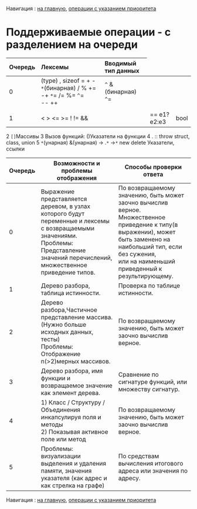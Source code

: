 Навигация : [на главную](ExpressionTrainer.md), [операции с указанием приоритета](ExpressionTrainer_SupportedOperations.md)

# Поддерживаемые операции - с разделением на очереди #


|**Очередь**|**Лексемы**|**Вводимый тип данных**|
|:----------|:----------|:----------------------|
|0          |(type) , sizeof  =  +  -  `*`(бинарная)  /  %   += -+  `*`=  /=  %=  `^`= <br>  --  ++  <code>|</code>  <code>^</code> &(бинарная)  <code>^</code>=  <code>|</code>=  &=  ~  <<  >> >>=  <<=  <table><thead><th> char, int, float, double, unsigned, signed, long, short, enum</th></thead><tbody>
<tr><td>1          </td><td>< > <= >= ! != && <code>|</code><code>|</code> == e1?e2:e3</td><td>bool                   </td></tr>
<tr><td>2          </td><td><code>[</code><code>]</code></td><td>Массивы                </td></tr>
<tr><td>3          </td><td>Вызов функций: ()</td><td>Указатели на функции   </td></tr>
<tr><td>4          </td><td> .  ::  throw </td><td>struct, class, union   </td></tr>
<tr><td>5          </td><td> <code>*</code>(унарная) &(унарная) -> .<code>*</code>  -><code>*</code> new delete </td><td>Указатели, ссылки      </td></tr></tbody></table>



<table><thead><th>Очередь</th><th>Возможности и проблемы отображения</th><th>Способы проверки ответа</th></thead><tbody>
<tr><td>0      </td><td>Выражение представляется деревом, в узлах которого будут переменные и лексемы с возвращаемыми значениями.<br>Проблемы: Представление значений перечислений, множественное приведение типов.</td><td>По возвращаемому значению, быть может заочно вычислив верное.<br>Множественное приведение к типу(в выражении), может быть заменено на наибольший тип, если без сужения,<br> или на наименьший приведенный к результирующему.</td></tr>
<tr><td>1      </td><td>Дерево разбора, таблица истинности.</td><td>Проверка по таблице истинности.</td></tr>
<tr><td>2      </td><td>Дерево разбора,Частичное представление массива.(Нужно больше исходных данных, тесты)<br>Проблемы: Отображение n(>2)мерных массивов.</td><td>По возвращаемому значению, быть может заочно вычислив верное.</td></tr>
<tr><td>3      </td><td>Дерево разбора, имя функции и возвращаемое значение как элемент дерева.</td><td>Cравнение по сигнатуре функций, или множеству сигнатур.</td></tr>
<tr><td>4      </td><td>1) Класс / Структуру /Объединения инкапсулируя поля и методы<br>2) Показывая активное поле или метод </td><td> По возвращаемому значению, быть может заочно вычислив верное.</td></tr>
<tr><td>5      </td><td> Проблемы: визуализации выделения и удаления памяти, значения указателя (как адрес и как стрелка на графе) </td><td>По средствам вычисления итогового адреса или значения по адресу. </td></tr></tbody></table>


Навигация : <a href='ExpressionTrainer.md'>на главную</a>, <a href='ExpressionTrainer_SupportedOperations.md'>операции с указанием приоритета</a>
